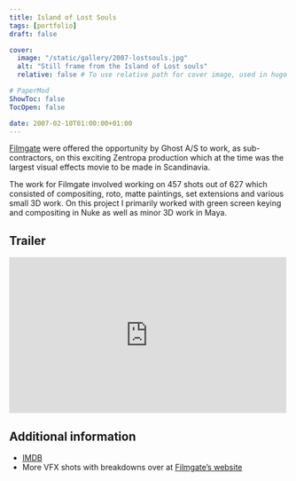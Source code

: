 ```yaml
---
title: Island of Lost Souls
tags: [portfolio]
draft: false

cover:
  image: "/static/gallery/2007-lostsouls.jpg"
  alt: "Still frame from the Island of Lost souls"
  relative: false # To use relative path for cover image, used in hugo Page-bundles

# PaperMod
ShowToc: false
TocOpen: false

date: 2007-02-10T01:00:00+01:00
---
```


[Filmgate](http://www.filmgate.se) were offered the opportunity by Ghost A/S to work, as sub-contractors, on this exciting Zentropa production which at the time was the largest visual effects movie to be made in Scandinavia.

The work for Filmgate involved working on 457 shots out of 627 which consisted of compositing, roto, matte paintings, set extensions and various small 3D work. On this project I primarily worked with green screen keying and compositing in Nuke as well as minor 3D work in Maya.

## Trailer

<p>
<iframe src="https://player.vimeo.com/video/9685584" width="500" height="281" frameborder="0" webkitallowfullscreen mozallowfullscreen allowfullscreen></iframe>
</p>

## Additional information

- [IMDB](http://www.imdb.com/title/tt0466449/)
- More VFX shots with breakdowns over at [Filmgate’s website](http://www.filmgate.se/)
